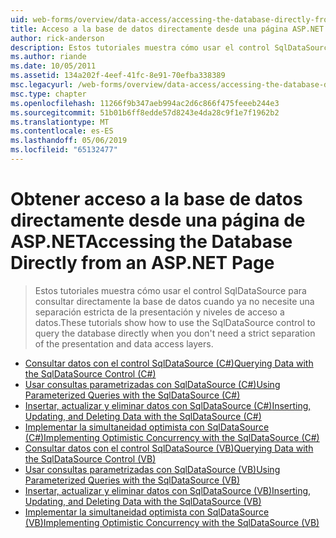 ```yaml
---
uid: web-forms/overview/data-access/accessing-the-database-directly-from-an-aspnet-page/index
title: Acceso a la base de datos directamente desde una página ASP.NET | Microsoft Docs
author: rick-anderson
description: Estos tutoriales muestra cómo usar el control SqlDataSource para consultar directamente la base de datos cuando ya no necesite una separación estricta de la presentación y los datos...
ms.author: riande
ms.date: 10/05/2011
ms.assetid: 134a202f-4eef-41fc-8e91-70efba338389
msc.legacyurl: /web-forms/overview/data-access/accessing-the-database-directly-from-an-aspnet-page
msc.type: chapter
ms.openlocfilehash: 11266f9b347aeb994ac2d6c866f475feeeb244e3
ms.sourcegitcommit: 51b01b6ff8edde57d8243e4da28c9f1e7f1962b2
ms.translationtype: MT
ms.contentlocale: es-ES
ms.lasthandoff: 05/06/2019
ms.locfileid: "65132477"
---
```

# <a name="accessing-the-database-directly-from-an-aspnet-page"></a><span data-ttu-id="cdfe4-103">Obtener acceso a la base de datos directamente desde una página de ASP.NET</span><span class="sxs-lookup"><span data-stu-id="cdfe4-103">Accessing the Database Directly from an ASP.NET Page</span></span>

> <span data-ttu-id="cdfe4-104">Estos tutoriales muestra cómo usar el control SqlDataSource para consultar directamente la base de datos cuando ya no necesite una separación estricta de la presentación y niveles de acceso a datos.</span><span class="sxs-lookup"><span data-stu-id="cdfe4-104">These tutorials show how to use the SqlDataSource control to query the database directly when you don't need a strict separation of the presentation and data access layers.</span></span>

- [<span data-ttu-id="cdfe4-105">Consultar datos con el control SqlDataSource (C#)</span><span class="sxs-lookup"><span data-stu-id="cdfe4-105">Querying Data with the SqlDataSource Control (C#)</span></span>](querying-data-with-the-sqldatasource-control-cs.md)
- [<span data-ttu-id="cdfe4-106">Usar consultas parametrizadas con SqlDataSource (C#)</span><span class="sxs-lookup"><span data-stu-id="cdfe4-106">Using Parameterized Queries with the SqlDataSource (C#)</span></span>](using-parameterized-queries-with-the-sqldatasource-cs.md)
- [<span data-ttu-id="cdfe4-107">Insertar, actualizar y eliminar datos con SqlDataSource (C#)</span><span class="sxs-lookup"><span data-stu-id="cdfe4-107">Inserting, Updating, and Deleting Data with the SqlDataSource (C#)</span></span>](inserting-updating-and-deleting-data-with-the-sqldatasource-cs.md)
- [<span data-ttu-id="cdfe4-108">Implementar la simultaneidad optimista con SqlDataSource (C#)</span><span class="sxs-lookup"><span data-stu-id="cdfe4-108">Implementing Optimistic Concurrency with the SqlDataSource (C#)</span></span>](implementing-optimistic-concurrency-with-the-sqldatasource-cs.md)
- [<span data-ttu-id="cdfe4-109">Consultar datos con el control SqlDataSource (VB)</span><span class="sxs-lookup"><span data-stu-id="cdfe4-109">Querying Data with the SqlDataSource Control (VB)</span></span>](querying-data-with-the-sqldatasource-control-vb.md)
- [<span data-ttu-id="cdfe4-110">Usar consultas parametrizadas con SqlDataSource (VB)</span><span class="sxs-lookup"><span data-stu-id="cdfe4-110">Using Parameterized Queries with the SqlDataSource (VB)</span></span>](using-parameterized-queries-with-the-sqldatasource-vb.md)
- [<span data-ttu-id="cdfe4-111">Insertar, actualizar y eliminar datos con SqlDataSource (VB)</span><span class="sxs-lookup"><span data-stu-id="cdfe4-111">Inserting, Updating, and Deleting Data with the SqlDataSource (VB)</span></span>](inserting-updating-and-deleting-data-with-the-sqldatasource-vb.md)
- [<span data-ttu-id="cdfe4-112">Implementar la simultaneidad optimista con SqlDataSource (VB)</span><span class="sxs-lookup"><span data-stu-id="cdfe4-112">Implementing Optimistic Concurrency with the SqlDataSource (VB)</span></span>](implementing-optimistic-concurrency-with-the-sqldatasource-vb.md)
